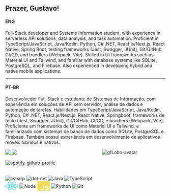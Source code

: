 ## Prazer, Gustavo!

#### ENG

Full-Stack developer and Systems Information student, with experience in serverless API solutions, data analysis, and task automation. Proficient in TypeScript/JavaScript, Java/Kotlin, Python, C# .NET, React.js/Next.js, React Native, Spring Boot, testing frameworks (Jest, Swagger, JUnit), Git/GitHub, CI/CD, and bundlers (Webpack, Vite). Skilled in UI frameworks such as Material UI and Tailwind, and familiar with database systems like SQLite, PostgreSQL, and Firebase. Also experienced in developing hybrid and native mobile applications.

---

#### PT-BR 

Desenvolvedor Full-Stack e estudante de Sistemas de Informação, com experiência em soluções de API sem servidor, análise de dados e automação de tarefas. Habilidades em TypeScript/JavaScript, Java/Kotlin, Python, C# .NET, React.js/Next.js, React Native, Springboot, frameworks de teste (Jest, Swagger, JUnit), Git/GitHub, CI/CD, e bundlers (Webpack, Vite). Proficiente em frameworks de UI como Material UI e Tailwind, e familiarizado com sistemas de banco de dados como SQLite, PostgreSQL e Firebase. Também possui experiência em desenvolvimento de aplicativos móveis híbridos e nativos.

<div>
  <img align="right" alt="gfLobo-avatar" height="200" width="200"       src="https://cdn.discordapp.com/icons/731929196774948935/ffc6cf28a3e6df6fa38dbbb0b75787fe.png?size=2048">
</div>


<div>
  <a href="https://github.com/gfLobo">
  <img height="180em" src="https://github-readme-stats.vercel.app/api?username=gfLobo&show_icons=true&theme=dracula&include_all_commits=true&count_private=true"/>
  <img src="https://github-readme-stats.vercel.app/api/top-langs/?username=gfLobo&layout=compact&theme=dracula" height="180em"  />
    
[![spotify-github-profile](https://spotify-github-profile.vercel.app/api/view?uid=giggalobos&cover_image=true&theme=novatorem&show_offline=false&background_color=121212&interchange=false&bar_color=53b14f&bar_color_cover=true)](https://github.com/kittinan/spotify-github-profile)
</div>
  
  <div>
    
  <div style="display: inline_block"><br>
    <img align="center" alt="csharp" height="30" width="40"  src="https://cdn.jsdelivr.net/gh/devicons/devicon/icons/csharp/csharp-original.svg" />
    <img align="center" alt="dot-net" height="30" width="40" src="https://cdn.jsdelivr.net/gh/devicons/devicon/icons/dot-net/dot-net-original.svg" />
    <img align="center" alt="Java" height="30" width="40" src="https://cdn.jsdelivr.net/gh/devicons/devicon/icons/java/java-original.svg" >
    <img align="center" alt="TypeScript" height="30" width="40" src="https://cdn.jsdelivr.net/gh/devicons/devicon/icons/typescript/typescript-original.svg" />
    <img align="center" alt="React" height="30" width="40" src="https://raw.githubusercontent.com/devicons/devicon/master/icons/react/react-original.svg">
    <img align="center" alt="Node" height="30" width="40" src="https://cdn.jsdelivr.net/gh/devicons/devicon/icons/nodejs/nodejs-plain.svg" />
    <img align="center" alt="Js" height="30" width="40" src="https://raw.githubusercontent.com/devicons/devicon/master/icons/javascript/javascript-plain.svg">
    <img align="center" alt="Python" height="30" width="40" src="https://cdn.jsdelivr.net/gh/devicons/devicon/icons/python/python-original.svg" >
    <img align="center" alt="Git" height="30" width="40" src="https://cdn.jsdelivr.net/gh/devicons/devicon/icons/git/git-original.svg">

  </div> 
    
   
 


